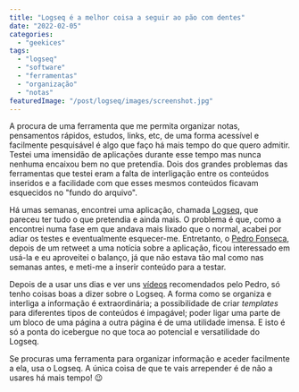 ```yaml
---
title: "Logseq é a melhor coisa a seguir ao pão com dentes"
date: "2022-02-05"
categories: 
  - "geekices"
tags: 
  - "logseq"
  - "software"
  - "ferramentas"
  - "organização"
  - "notas"
featuredImage: "/post/logseq/images/screenshot.jpg"
---
```


A procura de uma ferramenta que me permita organizar notas, pensamentos rápidos, estudos, links, etc, de uma forma acessível e facilmente pesquisável é algo que faço há mais tempo do que quero admitir. Testei uma imensidão de aplicações durante esse tempo mas nunca nenhuma encaixou bem no que pretendia. Dois dos grandes problemas das ferramentas que testei eram a falta de interligação entre os conteúdos inseridos e a facilidade com que esses mesmos conteúdos ficavam esquecidos no "fundo do arquivo".

Há umas semanas, encontrei uma aplicação, chamada [Logseq](https://github.com/logseq/logseq), que pareceu ter tudo o que pretendia e ainda mais. O problema é que, como a encontrei numa fase em que andava mais lixado que o normal, acabei por adiar os testes e eventualmente esquecer-me. Entretanto, o [Pedro Fonseca](https://twitter.com/PJFDF), depois de um retweet a uma notícia sobre a aplicação, ficou interessado em usá-la e eu aproveitei o balanço, já que não estava tão mal como nas semanas antes, e meti-me a inserir conteúdo para a testar.

Depois de a usar uns dias e ver uns [vídeos](https://www.youtube.com/c/OneStutteringMind) recomendados pelo Pedro, só tenho coisas boas a dizer sobre o Logseq. A forma como se organiza e interliga a informação é extraordinária; a possibilidade de criar *templates* para diferentes tipos de conteúdos é impagável; poder ligar uma parte de um bloco de uma página a outra página é de uma utilidade imensa. E isto é só a ponta do icebergue no que toca ao potencial e versatilidade do Logseq.

Se procuras uma ferramenta para organizar informação e aceder facilmente a ela, usa o Logseq. A única coisa de que te vais arrepender é de não a usares há mais tempo! 😉
